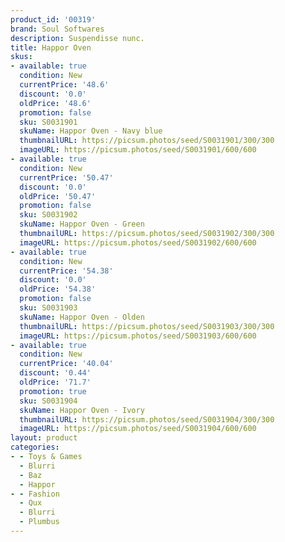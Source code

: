 ```yaml
---
product_id: '00319'
brand: Soul Softwares
description: Suspendisse nunc.
title: Happor Oven
skus:
- available: true
  condition: New
  currentPrice: '48.6'
  discount: '0.0'
  oldPrice: '48.6'
  promotion: false
  sku: S0031901
  skuName: Happor Oven - Navy blue
  thumbnailURL: https://picsum.photos/seed/S0031901/300/300
  imageURL: https://picsum.photos/seed/S0031901/600/600
- available: true
  condition: New
  currentPrice: '50.47'
  discount: '0.0'
  oldPrice: '50.47'
  promotion: false
  sku: S0031902
  skuName: Happor Oven - Green
  thumbnailURL: https://picsum.photos/seed/S0031902/300/300
  imageURL: https://picsum.photos/seed/S0031902/600/600
- available: true
  condition: New
  currentPrice: '54.38'
  discount: '0.0'
  oldPrice: '54.38'
  promotion: false
  sku: S0031903
  skuName: Happor Oven - Olden
  thumbnailURL: https://picsum.photos/seed/S0031903/300/300
  imageURL: https://picsum.photos/seed/S0031903/600/600
- available: true
  condition: New
  currentPrice: '40.04'
  discount: '0.44'
  oldPrice: '71.7'
  promotion: true
  sku: S0031904
  skuName: Happor Oven - Ivory
  thumbnailURL: https://picsum.photos/seed/S0031904/300/300
  imageURL: https://picsum.photos/seed/S0031904/600/600
layout: product
categories:
- - Toys & Games
  - Blurri
  - Baz
  - Happor
- - Fashion
  - Qux
  - Blurri
  - Plumbus
---
```

